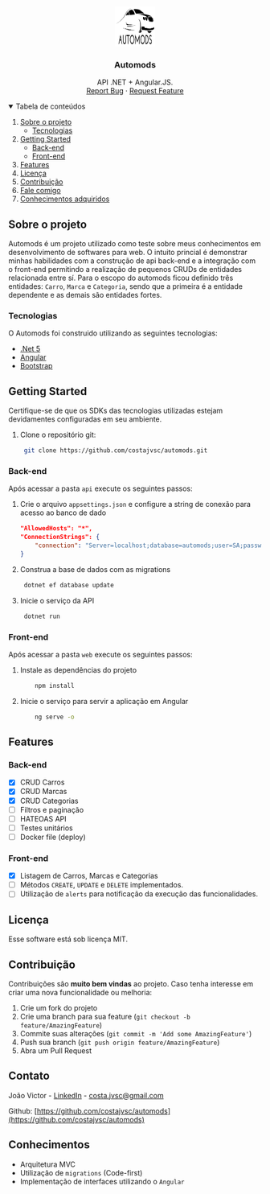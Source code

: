<p align="center">
  <a href="https://github.com/costajvsc/automods">
    <img src="./web/src/assets/automods.png" alt="Logo" width="80" height="80">
  </a>

  <h3 align="center">Automods</h3>

  <p align="center">
    API .NET + Angular.JS.
    <br />
    <a href="https://github.com/costajvsc/automods/issues">Report Bug</a>
    ·
    <a href="https://github.com/costajvsc/automods/issues">Request Feature</a>
  </p>
</p>

<details open="open">
  <summary>Tabela de conteúdos</summary>
  <ol>
    <li>
      <a href="#sobre-o-projeto">Sobre o projeto</a>
      <ul>
        <li><a href="#tecnologias">Tecnologias</a></li>
      </ul>
    </li>
    <li>
      <a href="#getting-started">Getting Started</a>
      <ul>
        <li><a href="#back-end">Back-end</a></li>
        <li><a href="#front-end">Front-end</a></li>
      </ul>
    </li>
    <li><a href="#features">Features</a></li>
    <li><a href="#license">Licença</a></li>
    <li><a href="#Contribuição">Contribuição</a></li>
    <li><a href="#contato">Fale comigo</a></li>
    <li><a href="#conhecimentos">Conhecimentos adquiridos</a></li>
  </ol>
</details>

## Sobre o projeto

Automods é um projeto utilizado como teste sobre meus conhecimentos em desenvolvimento de softwares para  web. O intuito princial é demonstrar minhas habilidades com a construção de api back-end e a integração com o front-end permitindo a realização de pequenos CRUDs de entidades relacionada entre sí. Para o escopo do automods ficou definido três entidades: `Carro`, `Marca` e `Categoria`, sendo que a primeira é a entidade dependente e as demais são entidades fortes.

### Tecnologias

O Automods foi construido utilizando as seguintes tecnologias: 
* [.Net 5](https://dotnet.microsoft.com/download/dotnet/5.0)
* [Angular](https://angular.io)
* [Bootstrap](https://getbootstrap.com)

## Getting Started

Certifique-se de que os SDKs das tecnologias utilizadas estejam devidamentes configuradas em seu ambiente.

1. Clone o repositório git:
   ```sh
    git clone https://github.com/costajvsc/automods.git
   ```

### Back-end
Após acessar a pasta `api` execute os seguintes passos:

1. Crie o arquivo `appsettings.json` e configure a string de conexão para acesso ao banco de dado

    ```json
    "AllowedHosts": "*",
    "ConnectionStrings": {
        "connection": "Server=localhost;database=automods;user=SA;password=" 
    }
    ```

2. Construa a base de dados com as migrations
   ```sh
    dotnet ef database update
   ```
3. Inicie o serviço da API
   ```sh
    dotnet run
   ```

### Front-end
Após acessar a pasta `web` execute os seguintes passos:

1. Instale as dependências do projeto
    ```sh
        npm install
    ```

2. Inicie o serviço para servir a aplicação em Angular
    ```sh
        ng serve -o
    ```

## Features

### Back-end
- [X] CRUD Carros
- [X] CRUD Marcas
- [X] CRUD Categorias
- [ ] Filtros e paginação 
- [ ] HATEOAS API
- [ ] Testes unitários
- [ ] Docker file (deploy)

### Front-end 
- [X] Listagem de Carros, Marcas e Categorias
- [ ] Métodos `CREATE`, `UPDATE` e `DELETE` implementados.
- [ ] Utilização de `alerts` para notificação da execução das funcionalidades.

## Licença

Esse software está sob licença MIT.

## Contribuição

Contribuições são **muito bem vindas** ao projeto. Caso tenha interesse em criar uma nova funcionalidade ou melhoria:

1. Crie um fork do projeto
2. Crie uma branch para sua feature (`git checkout -b feature/AmazingFeature`)
3. Commite suas alterações (`git commit -m 'Add some AmazingFeature'`)
4. Push sua branch (`git push origin feature/AmazingFeature`)
5. Abra um Pull Request

## Contato

João Victor - [LinkedIn](https://www.linkedin.com/in/victor-costa-jvsc/) - costa.jvsc@gmail.com

Github: [https://github.com/costajvsc/automods](https://github.com/costajvsc/automods)

## Conhecimentos

* Arquitetura MVC 
* Utilização de `migrations` (Code-first)
* Implementação de interfaces utilizando o `Angular`
